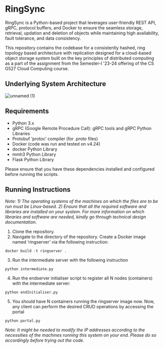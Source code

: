 # RingSync
RingSync is a Python-based project that leverages user-friendly REST API, gRPC, protocol buffers, and Docker to ensure the seamless storage, retrieval, updation and deletion of objects while maintaining high availability, fault tolerance, and data consistency. 

This repository contains the codebase for a consistently hashed, ring topology based architecture with replication designed for a cloud-based object storage system built on the key principles of distributed computing as a part of the assignment from the Semester-I '23-24 offering of the CS G527 Cloud Computing course.

## Underlying System Architecture

![unnamed (1)](https://github.com/coscotuff/RingSync/assets/74728041/4c0e5f86-4d54-40af-a806-b6e41ccd7d68)

## Requirements

- Python 3.x
- gRPC (Google Remote Procedure Call): gRPC tools and gRPC Python Libraries
- Protobuf  ‘protoc’  compiler (for .proto files)
- Docker (code was run and tested on v4.24)
- docker Python Library
- mmh3 Python Library
- Flask Python Library

Please ensure that you have these dependencies installed and configured before running the scripts.

## Running Instructions
_Note:_
_1) The operating systems of the machines on which the files are to be run must be Linux-based._
_2) Ensure that all the required software and libraries are installed on your system. For more information on which libraries and software are needed, kindly go through technical design documentation._

1) Clone the repository.
2) Navigate to the directory of the repository. Create a Docker image named ‘ringserver’ via the following instruction:
```
docker build -t ringserver .
```
3) Run the intermediate server with the following instruction
```
python intermediate.py
```
4) Run the endserver initialiser script to register all N nodes (containers) with the intermediate server:
```
python endInitialiser.py
```
5) You should have N containers running the ringserver image now. Now, any client can perform the desired CRUD operations by accessing the portal
```
python portal.py
```

_Note: It might be needed to modify the IP addresses according to the necessities of the machines running this system on your end. Please do so accordingly before trying out the code._
